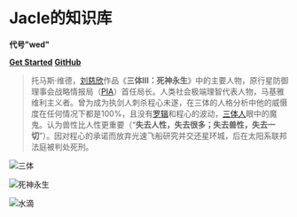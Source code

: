 # Jacle的知识库
**代号"wed"**

[**Get Started**](#main)
[**GitHub**](https://github.com/jijiajia19)

  >  托马斯·维德，[刘慈欣](https://baike.baidu.com/item/%E5%88%98%E6%85%88%E6%AC%A3/142084)作品《**三体III：死神永生**》中的主要人物，原行星防御理事会战略情报局（[PIA](https://baike.baidu.com/item/PIA/13464686)）首任局长。人类社会极端理智代表人物，马基雅维利主义者。曾为成为执剑人刺杀程心未遂，在三体的人格分析中他的威慑度在任何情况下都是100%，且没有[罗辑](https://baike.baidu.com/item/%E7%BD%97%E8%BE%91/8086704)和程心的波动，[三体人](https://baike.baidu.com/item/%E4%B8%89%E4%BD%93%E4%BA%BA/8709210)眼中的魔鬼。认为兽性比人性更重要（“**失去人性，失去很多；失去兽性，失去一切**”）。因对程心的承诺而放弃光速飞船研究并交还星环城，后在太阳系联邦法庭被判处死刑。

![三体](https://meitianjinbu.oss-accelerate.aliyuncs.com/upload/2019/05/201905131557753463551978.jpg?x-oss-process=style/img1)

![死神永生](https://meitianjinbu.oss-accelerate.aliyuncs.com/upload/2019/05/201905131557753481527450.jpg?x-oss-process=style/img1)

![水滴](https://meitianjinbu.oss-accelerate.aliyuncs.com/upload/2019/05/201905131557753494558787.jpg?x-oss-process=style/img1)



